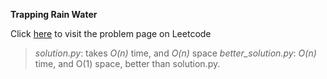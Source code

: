 **Trapping Rain Water**

Click [here](https://leetcode.com/problems/trapping-rain-water/) to visit the problem page on Leetcode

> *solution.py*: takes *O(n)* time, and *O(n)* space
> *better_solution.py*: *O(n)* time, and O(1) space, better than solution.py.